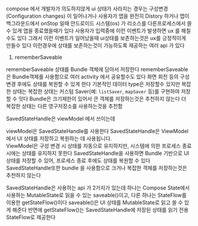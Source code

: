 compose 에서 개발자가 의도하지않게 ui 상태가 사라지는 경우는 구성변경(Configuration changes) 이 일어나거나 사용자가 앱을 완전히 Distory 하거나 앱이 백그라운드에서 onStop 일때 안드로이드 시스템(os) 가 리소스를 다른프로세스에서 쓸수 있게 앱을 종료했을때가 있다
사용자가 입력중에 이런 이벤트가 발생하면 ux 를 해칠수도 있다 그래서 이런 이벤트가 일어났을때 ui상태를 보존하는것은 ux를 긍정적이게 만들수 있다
이런경우에 상태를 보존하는것이 가능하도록 재공하는 여러 api 가 있다

1. rememberSaveable 

rememberSaveable 상태를 Bundle 객체에 담아서 저장한다
rememberSaveable은 Bundle객체를 사용함으로 여러 activity 에서 공유할수도 있다 
화면 회전 등의 구성 변경 후에도 상태를 복원할 수 있게 한다
기본적인 데이터 type은 저장할수 있지만 복잡한 상태는 복잡한 상태는 커스텀 Saver(예: `listSaver`, `mapSaver` 등)를 구현하여 저장할 수 잇다
Bundle은 크기제한이 있어서 큰 객체를 저장하는것은 추천하지 않는다 
더 복잡한 상태는 다른 영구저장소를 사용하는것을 추천함

SavedStateHandle은 viewModel 에서 쓰이는데 

viewModel은 SavedStateHandle를 사용한다
SavedStateHandle은 ViewModel에서 UI 상태를 저장하고 복원하는 데 사용됩니다.  
ViewModel은 구성 변경 시 상태를 자동으로 유지하지만, 시스템에 의한 프로세스 종료 시에는 상태를 유지하지 못한다
SavedStateHandle을 사용하면 Bundle 기반으로 UI 상태를 저장할 수 있어, 프로세스 종료 후에도 상태를 복원할 수 있다
SavedStateHandle또한 bundle 을 사용함으로 크거나 복잡한 객체를 저장하는것은 추천하지 않는다

SavedStateHandle은 사용하는 api 가 2가지가 있는데
하나는 Compose State에서 사용하는 MutableState로 읽을 수 있는 saveable()이고, 다른 하나는 StateFlow를 이용한 getStateFlow()이다
saveable()은 UI 상태를 MutableState로 읽고 쓸 수 있게 해준다
반면에 getStateFlow()는 SavedStateHandle에 저장된 상태를 읽기 전용 StateFlow로 제공한다
